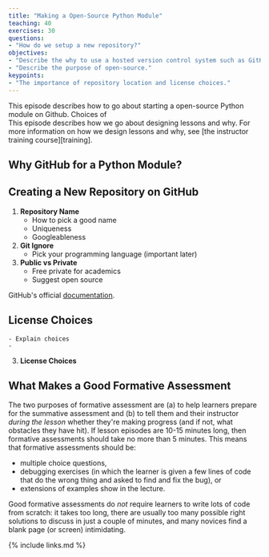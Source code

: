 ```yaml
---
title: "Making a Open-Source Python Module"
teaching: 40
exercises: 30
questions:
- "How do we setup a new repository?"
objectives:
- "Describe the why to use a hosted version control system such as GitHub."
- "Describe the purpose of open-source."
keypoints:
- "The importance of repository location and license choices."
---
```


This episode describes how to go about starting a open-source Python
module on Github. Choices of  
This episode describes how we go about designing lessons and why.
For more information on how we design lessons and why,
see [the instructor training course][training].

## Why GitHub for a Python Module?

## Creating a New Repository on GitHub

1. **Repository Name**
    - How to pick a good name
    - Uniqueness
    - Googleableness
2. **Git Ignore**
    - Pick your programming language (important later)
3. **Public vs Private**
    - Free private for academics
    - Suggest open source

GitHub's official [documentation](https://help.github.com/articles/create-a-repo/).


## License Choices
    - Explain choices
    - 
3. **License Choices**


## What Makes a Good Formative Assessment

The two purposes of formative assessment are
(a) to help learners prepare for the summative assessment and
(b) to tell them and their instructor *during the lesson*
whether they're making progress (and if not, what obstacles they have hit).
If lesson episodes are 10-15 minutes long,
then formative assessments should take no more than 5 minutes.
This means that formative assessments should be:

*   multiple choice questions,
*   debugging exercises
    (in which the learner is given a few lines of code that do the wrong thing
    and asked to find and fix the bug), or
*   extensions of examples show in the lecture.

Good formative assessments do *not* require learners to write lots of code from scratch:
it takes too long,
there are usually too many possible right solutions to discuss in just a couple of minutes,
and many novices find a blank page (or screen) intimidating.

{% include links.md %}
